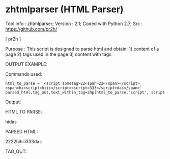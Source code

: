 # zhtmlparser (HTML Parser)

Tool Info : zhtmlparser; Version : 2.1; Coded with Python 2.7; Src : https://github.com/pr2h/

[ pr2h ]

Purpose    : This script is designed to parse html and obtain:
	1) content of a page
	2) tags used in the page
	3) content with tags

OUTPUT EXAMPLE:

Commands used:
	
	html_to_parse = '<script sometag>22<span>22</span></script><span>hi<script>hiii</script><script>333</script>das</span>'
	parsed_html,tag_out,text_within_tag=zhp(html_to_parse,'script','script')

Output:

HTML TO PARSE: 

<script sometag>22<span>22</span></script><span>hi<script>hiii</script><script>333</script>das</span>

PARSED HTML: 

2222hihiii333das

TAG_OUT: 

<script sometag>

<script>

<script>

TEXT WITHIN TAG: 

22<span>22</span>

hiii

333
	
USAGE AS API EXAMPLE:

Scenario 1: Using zhtmlparser in your code

1) Place the file zhtmlparser in the same folder as your python code.

2) Import the function 'zhp' from 'zhtmlparser' in your python code.

e.g.
	
	from zhtmlparser import zhp

3) Use the function in your code to obtain the parsed text.

e.g.

	parsed_html,tag_out,text_within_tag=zhp(htmlfile)
	
or

	print zhp(htmlfile) #will print a tuple consisting of 3 entries parsed_html, tag_out and text_within_tag

Scenario 2: Directly parse html with zhtmlparser and obtain output

1) Open the file 'zhtmlparser.py' and change the line:
	html_to_parse = '<a href="somewebsite1233">22<span>22</span></a><span>hi<a href="hi">hiii</a><a href>333</a>das</span>'
to
	
	html_to_parse = '<yourinput>'

where <yourinput> is your input

This project is licensed under the terms of the MIT license.
